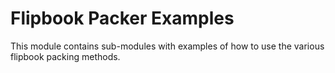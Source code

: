 Flipbook Packer Examples
========================

This module contains sub-modules with examples of how to use the various flipbook packing methods.